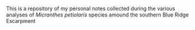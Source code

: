 This is a repository of my personal notes collected during the various analyses of <i>Micranthes petiolaris</i> species amound the southern Blue Ridge Escarpment

